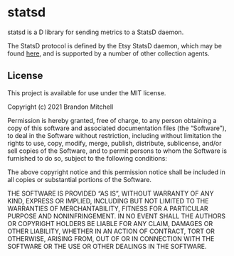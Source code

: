 # statsd

statsd is a D library for sending metrics to a StatsD daemon.

The StatsD protocol is defined by the Etsy StatsD daemon, which may be
found [here](https://github.com/etsy/statsd), and is supported by a
number of other collection agents.

## License

This project is available for use under the MIT license.

Copyright (c) 2021 Brandon Mitchell

Permission is hereby granted, free of charge, to any person obtaining
a copy of this software and associated documentation files (the
“Software”), to deal in the Software without restriction, including
without limitation the rights to use, copy, modify, merge, publish,
distribute, sublicense, and/or sell copies of the Software, and to
permit persons to whom the Software is furnished to do so, subject to
the following conditions:

The above copyright notice and this permission notice shall be
included in all copies or substantial portions of the Software.

THE SOFTWARE IS PROVIDED “AS IS”, WITHOUT WARRANTY OF ANY KIND,
EXPRESS OR IMPLIED, INCLUDING BUT NOT LIMITED TO THE WARRANTIES OF
MERCHANTABILITY, FITNESS FOR A PARTICULAR PURPOSE AND
NONINFRINGEMENT. IN NO EVENT SHALL THE AUTHORS OR COPYRIGHT HOLDERS BE
LIABLE FOR ANY CLAIM, DAMAGES OR OTHER LIABILITY, WHETHER IN AN ACTION
OF CONTRACT, TORT OR OTHERWISE, ARISING FROM, OUT OF OR IN CONNECTION
WITH THE SOFTWARE OR THE USE OR OTHER DEALINGS IN THE SOFTWARE.
